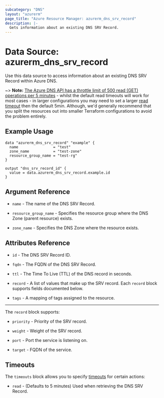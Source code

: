 ```yaml
---
subcategory: "DNS"
layout: "azurerm"
page_title: "Azure Resource Manager: azurerm_dns_srv_record"
description: |-
  Gets information about an existing DNS SRV Record.
---
```


# Data Source: azurerm_dns_srv_record

Use this data source to access information about an existing DNS SRV Record within Azure DNS.

~> **Note:** [The Azure DNS API has a throttle limit of 500 read (GET) operations per 5 minutes](https://docs.microsoft.com/azure/azure-resource-manager/management/request-limits-and-throttling#network-throttling) - whilst the default read timeouts will work for most cases - in larger configurations you may need to set a larger [read timeout](https://www.terraform.io/language/resources/syntax#operation-timeouts) then the default 5min. Although, we'd generally recommend that you split the resources out into smaller Terraform configurations to avoid the problem entirely.

## Example Usage

```hcl
data "azurerm_dns_srv_record" "example" {
  name                = "test"
  zone_name           = "test-zone"
  resource_group_name = "test-rg"
}

output "dns_srv_record_id" {
  value = data.azurerm_dns_srv_record.example.id
}
```

## Argument Reference

* `name` - The name of the DNS SRV Record.

* `resource_group_name` - Specifies the resource group where the DNS Zone (parent resource) exists.

* `zone_name` - Specifies the DNS Zone where the resource exists.

## Attributes Reference

* `id` - The DNS SRV Record ID.

* `fqdn` - The FQDN of the DNS SRV Record.

* `ttl` - The Time To Live (TTL) of the DNS record in seconds.

* `record` - A list of values that make up the SRV record. Each `record` block supports fields documented below.

* `tags` - A mapping of tags assigned to the resource.

---

The `record` block supports:

* `priority` - Priority of the SRV record.

* `weight` - Weight of the SRV record.

* `port` - Port the service is listening on.

* `target` - FQDN of the service.

## Timeouts

The `timeouts` block allows you to specify [timeouts](https://www.terraform.io/language/resources/syntax#operation-timeouts) for certain actions:

* `read` - (Defaults to 5 minutes) Used when retrieving the DNS SRV Record.

